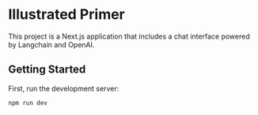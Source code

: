 # Illustrated Primer

This project is a Next.js application that includes a chat interface powered by Langchain and OpenAI.

## Getting Started

First, run the development server:

```bash
npm run dev
```
